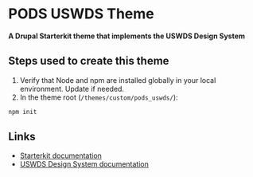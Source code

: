 # PODS USWDS Theme

**A Drupal Starterkit theme that implements the USWDS Design System**


## Steps used to create this theme

1. Verify that Node and npm are installed globally in your local environment. Update if needed.
2. In the theme root (`/themes/custom/pods_uswds/`):

```sh
npm init
```

## Links

- [Starterkit documentation](https://www.drupal.org/docs/core-modules-and-themes/core-themes/starterkit-theme)
- [USWDS Design System documentation](https://designsystem.digital.gov/how-to-use-uswds/)

